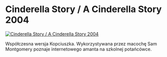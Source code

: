 Cinderella Story / A Cinderella Story 2004 
=============
[![Cinderella Story / A Cinderella Story 2004 ](http://vidos.pl/images/player.gif)](http://vidos.pl/cinderella-story-a-cinderella-story-2004)

 Współczesna wersja Kopciuszka. Wykorzystywana przez macochę Sam Montgomery poznaje internetowego amanta na szkolnej potańcówce.
